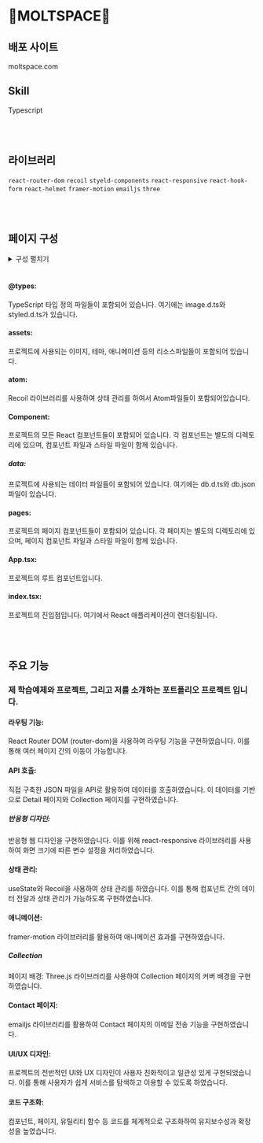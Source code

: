 # 🌌MOLTSPACE🌌

## 배포 사이트

moltspace.com

## Skill

Typescript

<br />
<br />

## 라이브러리

`react-router-dom`
`recoil`
`styeld-components`
`react-responsive`
`react-hook-form`
`react-helmet`
`framer-motion`
`emailjs`
`three`

<br />
<br />

## 페이지 구성

<details>
    <summary>구성 펼치기</summary>

📦src
<br />
┣ 📂@types
<br />
┃ ┣ 📜image.d.ts
<br />
┃ ┗ 📜styled.d.ts
<br />
┣ 📂assets
<br />
┃ ┣ 📂img
<br />
┃ ┃ ┣ 📂bg
<br />
┃ ┃ ┣ 📂icon
<br />
┃ ┃ ┣ 📂item
<br />
┃ ┃ ┣ 📂logo
<br />
┃ ┃ ┗ 📂skill
<br />
┃ ┣ 📂theme
<br />
┃ ┃ ┣ 📜global-style.ts
<br />
┃ ┃ ┗ 📜theme.ts
<br />
┃ ┗ 📂three
<br />
┃ ┃ ┗ 📜CloudAnimation.tsx
<br />
┣ 📂atom
<br />
┃ ┗ 📜atom.ts
<br />
┣ 📂Component
<br />
┃ ┣ 📂activity
<br />
┃ ┃ ┣ 📜Activity.tsx
<br />
┃ ┃ ┗ 📜StyleActivity.tsx
<br />
┃ ┣ 📂aside
<br />
┃ ┃ ┣ 📜Gaside.tsx
<br />
┃ ┃ ┗ 📜StyleGaside.tsx
<br />
┃ ┣ 📂box
<br />
┃ ┃ ┣ 📜Box.tsx
<br />
┃ ┃ ┗ 📜StyleBox.tsx
<br />
┃ ┣ 📂btn
<br />
┃ ┃ ┣ 📜Btn.tsx
<br />
┃ ┃ ┗ 📜StlyeBtn.tsx
<br />
┃ ┣ 📂contact
<br />
┃ ┃ ┣ 📜Contact.tsx
<br />
┃ ┃ ┗ 📜StyleContact.tsx
<br />
┃ ┣ 📂footer
<br />
┃ ┃ ┣ 📜Footer.tsx
<br />
┃ ┃ ┗ 📜StlyeFooter.tsx
<br />
┃ ┣ 📂gnb
<br />
┃ ┃ ┣ 📜ExploreGnb.tsx
<br />
┃ ┃ ┣ 📜Gnb.tsx
<br />
┃ ┃ ┣ 📜StyledExploreGnb.tsx
<br />
┃ ┃ ┣ 📜StyleGnb.tsx
<br />
┃ ┃ ┗ 📜WhichGnb.tsx
<br />
┃ ┣ 📂introduction
<br />
┃ ┃ ┣ 📜Introduction.tsx
<br />
┃ ┃ ┗ 📜StyleIntroduction.tsx
<br />
┃ ┣ 📂itemTabs
<br />
┃ ┃ ┗ 📜ItemTabs.tsx
<br />
┃ ┣ 📂mainproject
<br />
┃ ┃ ┣ 📜MainProject.tsx
<br />
┃ ┃ ┗ 📜StyleMainProject.tsx
<br />
┃ ┣ 📂skillstack
<br />
┃ ┃ ┣ 📜SkillStack.tsx
<br />
┃ ┃ ┗ 📜StyleSkillStack.tsx
<br />
┃ ┗ 📂topbtn
<br />
┃ ┃ ┗ 📜TopBtn.tsx
<br />
┣ 📂data
<br />
┃ ┣ 📜db.d.ts
<br />
┃ ┗ 📜db.json
<br />
┣ 📂pages
<br />
┃ ┣ 📂collection
<br />
┃ ┃ ┣ 📜Collection.tsx
<br />
┃ ┃ ┗ 📜StyleCollection.tsx
<br />
┃ ┣ 📂detail
<br />
┃ ┃ ┣ 📜Detail.tsx
<br />
┃ ┃ ┗ 📜StyleDetail.tsx
<br />
┃ ┣ 📂directory
<br />
┃ ┃ ┣ 📜Directory.tsx
<br />
┃ ┃ ┗ 📜StyleDirectory.tsx
<br />
┃ ┗ 📂mainhome
<br />
┃ ┃ ┣ 📜CurrentTime.tsx
<br />
┃ ┃ ┣ 📜MainHome.tsx
<br />
┃ ┃ ┗ 📜StyleMainHome.tsx
<br />
┣ 📜App.tsx
<br />
┗ 📜index.tsx
<br />

</details>

<br />

#### @types:

TypeScript 타입 정의 파일들이 포함되어 있습니다. 여기에는 image.d.ts와 styled.d.ts가 있습니다.

#### assets:

프로젝트에 사용되는 이미지, 테마, 애니메이션 등의 리소스파일들이 포함되어 있습니다.

#### atom:

Recoil 라이브러리를 사용하여 상태 관리를 하여서 Atom파일들이 포함되어있습니다.

#### Component:

프로젝트의 모든 React 컴포넌트들이 포함되어 있습니다. 각 컴포넌트는 별도의 디렉토리에 있으며, 컴포넌트 파일과 스타일 파일이 함께 있습니다.

##### data:

프로젝트에 사용되는 데이터 파일들이 포함되어 있습니다. 여기에는 db.d.ts와 db.json 파일이 있습니다.

#### pages:

프로젝트의 페이지 컴포넌트들이 포함되어 있습니다. 각 페이지는 별도의 디렉토리에 있으며, 페이지 컴포넌트 파일과 스타일 파일이 함께 있습니다.

#### App.tsx:

프로젝트의 루트 컴포넌트입니다.

#### index.tsx:

프로젝트의 진입점입니다. 여기에서 React 애플리케이션이 렌더링됩니다.

<br />
<br />

## 주요 기능

### 제 학습예제와 프로젝트, 그리고 저를 소개하는 포트폴리오 프로젝트 입니다.

#### 라우팅 기능:

React Router DOM (router-dom)을 사용하여 라우팅 기능을 구현하였습니다. 이를 통해 여러 페이지 간의 이동이 가능합니다.

#### API 호출:

직접 구축한 JSON 파일을 API로 활용하여 데이터를 호출하였습니다. 이 데이터를 기반으로 Detail 페이지와 Collection 페이지를 구현하였습니다.

##### 반응형 디자인:

반응형 웹 디자인을 구현하였습니다. 이를 위해 react-responsive 라이브러리를 사용하여 화면 크기에 따른 변수 설정을 처리하였습니다.

#### 상태 관리:

useState와 Recoil을 사용하여 상태 관리를 하였습니다. 이를 통해 컴포넌트 간의 데이터 전달과 상태 관리가 가능하도록 구현하였습니다.

#### 애니메이션:

framer-motion 라이브러리를 활용하여 애니메이션 효과를 구현하였습니다.

##### Collection

페이지 배경: Three.js 라이브러리를 사용하여 Collection 페이지의 커버 배경을 구현하였습니다.

#### Contact 페이지:

emailjs 라이브러리를 활용하여 Contact 페이지의 이메일 전송 기능을 구현하였습니다.

#### UI/UX 디자인:

프로젝트의 전반적인 UI와 UX 디자인이 사용자 친화적이고 일관성 있게 구현되었습니다. 이를 통해 사용자가 쉽게 서비스를 탐색하고 이용할 수 있도록 하였습니다.

#### 코드 구조화:

컴포넌트, 페이지, 유틸리티 함수 등 코드를 체계적으로 구조화하여 유지보수성과 확장성을 높였습니다.
